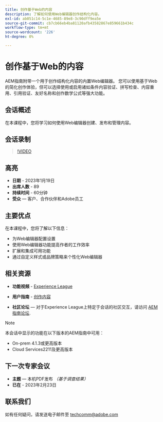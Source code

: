 ```yaml
---
title: 创作基于Web的内容
description: 了解如何使用Web编辑器创作结构化内容。
exl-id: ab051c14-5c1e-4685-89e8-3c90dff9ea5e
source-git-commit: cb7cb66eb4ba81120afb43582867e859661b434c
workflow-type: tm+mt
source-wordcount: '226'
ht-degree: 0%

---
```


# 创作基于Web的内容

AEM指南附带一个用于创作结构化内容的内置Web编辑器。 您可以使用基于Web的简化创作体验，但可以选择使用或启用诸如条件内容验证、拼写检查、内容重用、引用验证、友好名称和创作数学公式等强大功能。

## 会话概述

在本课程中，您将学习如何使用Web编辑器创建、发布和管理内容。

## 会话录制

>[!VIDEO](https://video.tv.adobe.com/v/3414171/dita-authoring-ccms-web-author?quality=12&learn=on)

## 高亮

- **日期** - 2023年1月19日
- **出席人数** - 89
- **持续时间** - 60分钟
- **受众**  — 客户、合作伙伴和Adobe员工

## 主要优点

在本课程中，您将了解以下信息：
- 为Web编辑器配置设置
- 使用Web编辑器功能提高作者的工作效率
- 扩展和集成可用功能
- 通过自定义样式或品牌策略来个性化Web编辑器

## 相关资源

- **功能视频** -  [Experience League](https://experienceleague.adobe.com/docs/experience-manager-guides-learn/videos/advanced-user-guide/overview.html?lang=en)

- **用户指南** - [创作内容](https://help.adobe.com/en_US/xml-documentation-for-adobe-experience-manager/index.html#t=DXML-master-map/authoring-content.html)

- **社区论坛**  — 对于Experience League上特定于会话的社区交互，请访问  [AEM指南论坛](https://experienceleaguecommunities.adobe.com/t5/experience-manager-guides/bd-p/xml-documentation-discussions).

>[!NOTE]
>
> 本会话中显示的功能在以下版本的AEM指南中可用：
> - On-prem 4.1.3或更高版本
> - Cloud Services2211及更高版本


## 下一次专家会议

- **主题**  — 本机PDF发布 *（基于调查结果）*
- **已在** - 2023年2月23日

## 联系我们

如有任何疑问，请发送电子邮件至 <techcomm@adobe.com>
